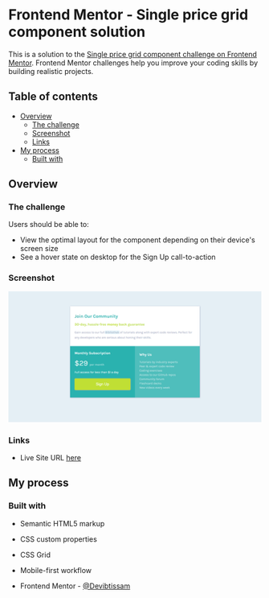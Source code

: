 # Frontend Mentor - Single price grid component solution

This is a solution to the [Single price grid component challenge on Frontend Mentor](https://www.frontendmentor.io/challenges/single-price-grid-component-5ce41129d0ff452fec5abbbc). Frontend Mentor challenges help you improve your coding skills by building realistic projects. 

## Table of contents

- [Overview](#overview)
  - [The challenge](#the-challenge)
  - [Screenshot](#screenshot)
  - [Links](#links)
- [My process](#my-process)
  - [Built with](#built-with)




## Overview

### The challenge

Users should be able to:

- View the optimal layout for the component depending on their device's screen size
- See a hover state on desktop for the Sign Up call-to-action

### Screenshot

![](./images/screencapture-first-challenge-frontend-mentor-netlify-app-2022-03-12-19_58_21.png)


### Links

- Live Site URL [here](https://first-challenge-frontend-mentor.netlify.app/)

## My process

### Built with

- Semantic HTML5 markup
- CSS custom properties
- CSS Grid
- Mobile-first workflow




- Frontend Mentor - [@Devibtissam](https://www.frontendmentor.io/profile/Devibtissam)





